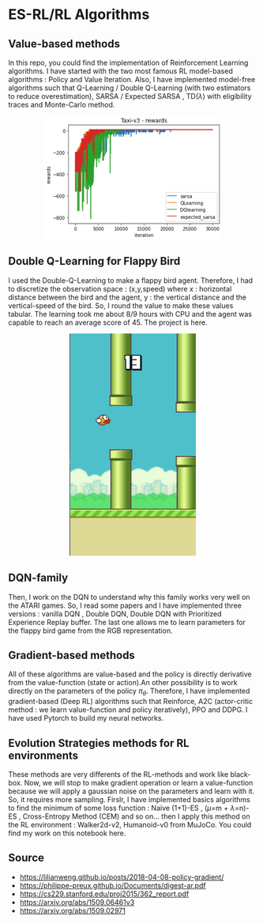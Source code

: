# ES-RL/RL Algorithms

## Value-based methods
In this repo, you could find the implementation of Reinforcement Learning algorithms. I have started with the two most famous RL model-based algorithms : Policy and Value Iteration. Also, I have implemented model-free algorithms such that Q-Learning / Double Q-Learning (with two estimators to reduce overestimation), SARSA / Expected SARSA , TD($\lambda$) with eligibility traces and Monte-Carlo method.

<p align="center">
  <img src="https://github.com/jdufou1/RL/blob/main/img/test_taxiv3_value_based.png" height="250px"/>
</p>

## Double Q-Learning for Flappy Bird
I used the Double-Q-Learning to make a flappy bird agent. Therefore, I had to discretize the observation space : (x,y,speed)
where x : horizontal distance between the bird and the agent, y : the vertical distance and the vertical-speed of the bird.
So, I round the value to make these values tabular. The learning took me about 8/9 hours with CPU and the agent was capable to reach an average score of 45. The project is here.

<p align="center">
  <img src="https://github.com/jdufou1/RL/blob/main/img/flappy_bird.gif" alt="animated" height="450px"/>
</p>

## DQN-family
Then, I work on the DQN to understand why this family works very well on the ATARI games. So, I read some papers and I have implemented three versions : vanilla DQN , Double DQN, Double DQN with Prioritized Experience Replay buffer. The last one allows me to learn parameters for the flappy bird game from the RGB representation.

## Gradient-based methods
All of these algorithms are value-based and the policy is directly derivative from the value-function (state or action).An other possibility is to work directly on the parameters of the policy $\pi_{\theta}$. Therefore, I have implemented gradient-based (Deep RL) algorithms such that Reinforce, A2C (actor-critic method : we learn value-function and policy iteratively), PPO and DDPG. I have used Pytorch to build my neural networks.

## Evolution Strategies methods for RL environments 

These methods are very differents of the RL-methods and work like black-box. Now, we will stop to make gradient operation or learn a value-function because we will apply a gaussian noise on the parameters and learn with it. So, it requires more sampling. Firslr, I have implemented basics algorithms to find the minimum of some loss function : Naive (1+1)-ES , ($\mu=$m + $\lambda=$n)-ES , Cross-Entropy Method (CEM) and so on... then I apply this method on the RL environment : Walker2d-v2, Humanoid-v0 from MuJoCo. You could find my work on this notebook here.

## Source

- https://lilianweng.github.io/posts/2018-04-08-policy-gradient/
- https://philippe-preux.github.io/Documents/digest-ar.pdf
- https://cs229.stanford.edu/proj2015/362_report.pdf
- https://arxiv.org/abs/1509.06461v3
- https://arxiv.org/abs/1509.02971
